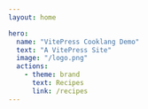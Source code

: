 ```yaml
---
layout: home

hero:
  name: "VitePress Cooklang Demo"
  text: "A VitePress Site"
  image: "/logo.png"
  actions:
    - theme: brand
      text: Recipes
      link: /recipes
---
```

